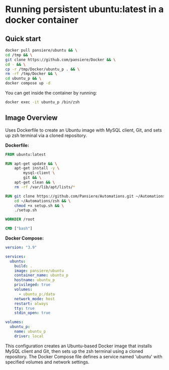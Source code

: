 # Running persistent ubuntu:latest in a docker container

## Quick start

```BASH
docker pull pansiere/ubuntu && \
cd /tmp && \
git clone https://github.com/pansiere/Docker && \
cd - && \
cp -r /tmp/Docker/ubuntu_p . && \
rm -rf /tmp/Docker && \
cd ubuntu_p && \
docker compose up -d
```

You can get inside the container by running:

```BASH
docker exec -it ubuntu_p /bin/zsh
```

## Image Overview

Uses Dockerfile to create an Ubuntu
image with MySQL client, Git, and sets up zsh terminal via a cloned repository.

**Dockerfile:**

```dockerfile
FROM ubuntu:latest

RUN apt-get update && \
    apt-get install -y \
        mysql-client \
        git && \
    apt-get clean && \
    rm -rf /var/lib/apt/lists/*

RUN git clone https://github.com/Pansiere/Automations.git ~/Automations && \
    cd ~/Automations/zsh && \
    chmod +x setup.sh && \
    ./setup.sh

WORKDIR /root

CMD ["bash"]
```

**Docker Compose:**

```yaml
version: "3.9"

services:
  ubuntu:
    build: .
    image: pansiere/ubuntu
    container_name: ubuntu_p
    hostname: ubuntu_p
    privileged: true
    volumes:
      - ubuntu_p:/data
    network_mode: host
    restart: always
    tty: true
    stdin_open: true

volumes:
  ubuntu_p:
    name: ubuntu_p
    driver: local
```

This configuration creates an Ubuntu-based Docker image that installs MySQL client and Git, then sets up the zsh terminal using a cloned repository. The Docker Compose file defines a service named 'ubuntu' with specified volumes and network settings.
